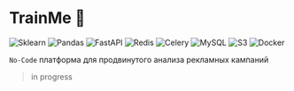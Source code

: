 # TrainMe 📰

![Sklearn](https://img.shields.io/badge/sklearn-%2307405e.svg?style=for-the-badge&logo=scikit-learn&logoColor=E6882EE)
![Pandas](https://img.shields.io/badge/pandas-%2307405e.svg?style=for-the-badge&logo=pandas&logoColor=000000)
![FastAPI](https://img.shields.io/badge/fastapi-%2307405e.svg?style=for-the-badge&logo=fastapi&logoColor=E6882EE)
![Redis](https://img.shields.io/badge/redis-%2307405e.svg?style=for-the-badge&logo=redis&logoColor=E6882EE)
![Celery](https://img.shields.io/badge/celery-%2307405e.svg?style=for-the-badge&logo=celery&logoColor=A9CC54)
![MySQL](https://img.shields.io/badge/MySQL-%2307405e.svg?style=for-the-badge&logo=MySQL&logoColor=E6882EE)
![S3](https://img.shields.io/badge/s3-%2307405e.svg?style=for-the-badge&logo=amazonS3&logoColor=E6882EE)
![Docker](https://img.shields.io/badge/docker-%2307405e.svg?style=for-the-badge&logo=docker&logoColor=E6882EE)

`No-Code` платформа для продвинутого анализа рекламных кампаний 

> in progress